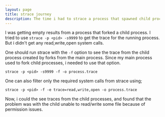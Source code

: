```yaml
---
layout: page
title: strace journey
description: The time i had to strace a process that spawned child processes
---
```


I was getting empty results from a process that forked a child process. I tried to use `strace -p <pid> -s9999` to get the trace for the running process. But i didn't get any read,write,open system calls.

One should run strace with the `-f` option to see the trace from the child process created by forks from the main process. Since my main process used to fork child processes, i needed to use that option.

	strace -p <pid> -s9999 -f -o process.trace

One can also filter only the required system calls from strace using;

	strace -p <pid> -f -e trace=read,write,open -o process.trace

Now, i could the see traces from the child processes, and found that the problem was with the child unable to read/write some file because of permission issues.

